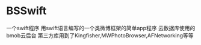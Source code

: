 # BSSwift
一个swift程序
用swift语言编写的一个类微博框架的简单app程序
云数据库使用的 bmob云后台
第三方库用到了Kingfisher,MWPhotoBrowser,AFNetworking等等
